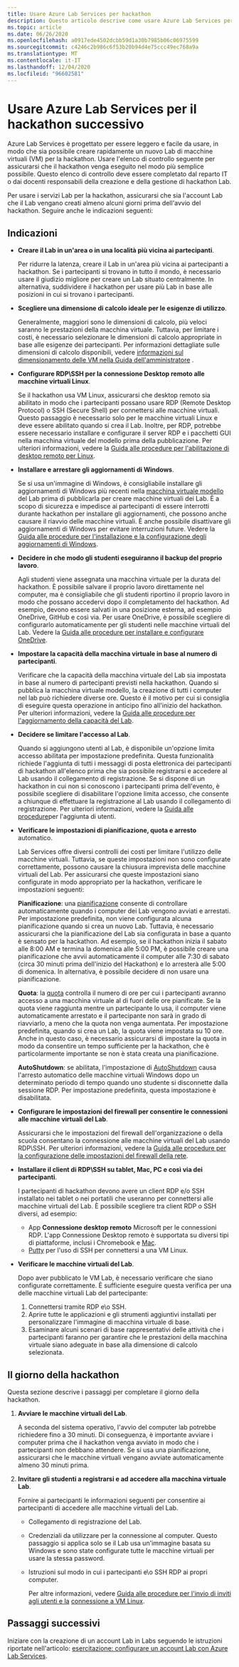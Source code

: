 ```yaml
---
title: Usare Azure Lab Services per hackathon
description: Questo articolo descrive come usare Azure Lab Services per la creazione di Lab che è possibile usare per l'esecuzione di gli hackathon.
ms.topic: article
ms.date: 06/26/2020
ms.openlocfilehash: a0917ede4502dcbb59d1a30b7985b06c06975599
ms.sourcegitcommit: c4246c2b986c6f53b20b94d4e75ccc49ec768a9a
ms.translationtype: MT
ms.contentlocale: it-IT
ms.lasthandoff: 12/04/2020
ms.locfileid: "96602581"
---
```

# <a name="use-azure-lab-services-for-your-next-hackathon"></a>Usare Azure Lab Services per il hackathon successivo
Azure Lab Services è progettato per essere leggero e facile da usare, in modo che sia possibile creare rapidamente un nuovo Lab di macchine virtuali (VM) per la hackathon.  Usare l'elenco di controllo seguente per assicurarsi che il hackathon venga eseguito nel modo più semplice possibile. Questo elenco di controllo deve essere completato dal reparto IT o dai docenti responsabili della creazione e della gestione di hackathon Lab. 

Per usare i servizi Lab per la hackathon, assicurarsi che sia l'account Lab che il Lab vengano creati almeno alcuni giorni prima dell'avvio del hackathon. Seguire anche le indicazioni seguenti:

## <a name="guidance"></a>Indicazioni

- **Creare il Lab in un'area o in una località più vicina ai partecipanti**. 

    Per ridurre la latenza, creare il Lab in un'area più vicina ai partecipanti a hackathon.  Se i partecipanti si trovano in tutto il mondo, è necessario usare il giudizio migliore per creare un Lab situato centralmente.  In alternativa, suddividere il hackathon per usare più Lab in base alle posizioni in cui si trovano i partecipanti.
- **Scegliere una dimensione di calcolo ideale per le esigenze di utilizzo**.

    Generalmente, maggiori sono le dimensioni di calcolo, più veloci saranno le prestazioni della macchina virtuale. Tuttavia, per limitare i costi, è necessario selezionare le dimensioni di calcolo appropriate in base alle esigenze dei partecipanti. Per informazioni dettagliate sulle dimensioni di calcolo disponibili, vedere [informazioni sul dimensionamento delle VM nella Guida dell'amministratore](administrator-guide.md#vm-sizing) .
- **Configurare RDP\SSH per la connessione Desktop remoto alle macchine virtuali Linux**.

    Se il hackathon usa VM Linux, assicurarsi che desktop remoto sia abilitato in modo che i partecipanti possano usare RDP (Remote Desktop Protocol) o SSH (Secure Shell) per connettersi alle macchine virtuali. Questo passaggio è necessario solo per le macchine virtuali Linux e deve essere abilitato quando si crea il Lab. Inoltre, per RDP, potrebbe essere necessario installare e configurare il server RDP e i pacchetti GUI nella macchina virtuale del modello prima della pubblicazione.  Per ulteriori informazioni, vedere la [Guida alle procedure per l'abilitazione di desktop remoto per Linux](how-to-enable-remote-desktop-linux.md).

- **Installare e arrestare gli aggiornamenti di Windows**. 

    Se si usa un'immagine di Windows, è consigliabile installare gli aggiornamenti di Windows più recenti nella [macchina virtuale modello](how-to-create-manage-template.md) del Lab prima di pubblicarla per creare macchine virtuali dei Lab. È a scopo di sicurezza e impedisce ai partecipanti di essere interrotti durante hackathon per installare gli aggiornamenti, che possono anche causare il riavvio delle macchine virtuali. È anche possibile disattivare gli aggiornamenti di Windows per evitare interruzioni future. Vedere la [Guida alle procedure per l'installazione e la configurazione degli aggiornamenti di Windows](how-to-prepare-windows-template.md#install-and-configure-updates).
- **Decidere in che modo gli studenti eseguiranno il backup del proprio lavoro**. 

    Agli studenti viene assegnata una macchina virtuale per la durata del hackathon. È possibile salvare il proprio lavoro direttamente nel computer, ma è consigliabile che gli studenti riportino il proprio lavoro in modo che possano accedervi dopo il completamento del hackathon. Ad esempio, devono essere salvati in una posizione esterna, ad esempio OneDrive, GitHub e così via. Per usare OneDrive, è possibile scegliere di configurarlo automaticamente per gli studenti nelle macchine virtuali del Lab. Vedere la [Guida alle procedure per installare e configurare OneDrive](how-to-prepare-windows-template.md#install-and-configure-onedrive).
- **Impostare la capacità della macchina virtuale in base al numero di partecipanti**. 

    Verificare che la capacità della macchina virtuale del Lab sia impostata in base al numero di partecipanti previsti nella hackathon. Quando si pubblica la macchina virtuale modello, la creazione di tutti i computer nel lab può richiedere diverse ore. Questo è il motivo per cui si consiglia di eseguire questa operazione in anticipo fino all'inizio del hackathon. Per ulteriori informazioni, vedere la [Guida alle procedure per l'aggiornamento della capacità del Lab](how-to-set-virtual-machine-passwords.md#update-the-lab-capacity).

- **Decidere se limitare l'accesso al Lab**. 

    Quando si aggiungono utenti al Lab, è disponibile un'opzione limita accesso abilitata per impostazione predefinita. Questa funzionalità richiede l'aggiunta di tutti i messaggi di posta elettronica dei partecipanti di hackathon all'elenco prima che sia possibile registrarsi e accedere al Lab usando il collegamento di registrazione. Se si dispone di un hackathon in cui non si conoscono i partecipanti prima dell'evento, è possibile scegliere di disabilitare l'opzione limita accesso, che consente a chiunque di effettuare la registrazione al Lab usando il collegamento di registrazione. Per ulteriori informazioni, vedere la [Guida alle procedure](how-to-configure-student-usage.md)per l'aggiunta di utenti.

- **Verificare le impostazioni di pianificazione, quota e arresto** automatico. 

    Lab Services offre diversi controlli dei costi per limitare l'utilizzo delle macchine virtuali. Tuttavia, se queste impostazioni non sono configurate correttamente, possono causare la chiusura imprevista delle macchine virtuali del Lab. Per assicurarsi che queste impostazioni siano configurate in modo appropriato per la hackathon, verificare le impostazioni seguenti:

    **Pianificazione**: una [pianificazione](how-to-create-schedules.md) consente di controllare automaticamente quando i computer dei Lab vengono avviati e arrestati. Per impostazione predefinita, non viene configurata alcuna pianificazione quando si crea un nuovo Lab. Tuttavia, è necessario assicurarsi che la pianificazione del Lab sia configurata in base a quanto è sensato per la hackathon.  Ad esempio, se il hackathon inizia il sabato alle 8:00 AM e termina la domenica alle 5:00 PM, è possibile creare una pianificazione che avvii automaticamente il computer alle 7:30 di sabato (circa 30 minuti prima dell'inizio del Hackathon) e lo arresterà alle 5:00 di domenica. In alternativa, è possibile decidere di non usare una pianificazione.

    **Quota**: la [quota](how-to-configure-student-usage.md#set-quotas-for-users) controlla il numero di ore per cui i partecipanti avranno accesso a una macchina virtuale al di fuori delle ore pianificate. Se la quota viene raggiunta mentre un partecipante lo usa, il computer viene automaticamente arrestato e il partecipante non sarà in grado di riavviarlo, a meno che la quota non venga aumentata. Per impostazione predefinita, quando si crea un Lab, la quota viene impostata su 10 ore. Anche in questo caso, è necessario assicurarsi di impostare la quota in modo da consentire un tempo sufficiente per la hackathon, che è particolarmente importante se non è stata creata una pianificazione.

    **AutoShutdown**: se abilitata, l'impostazione di [AutoShutdown](how-to-enable-shutdown-disconnect.md) causa l'arresto automatico delle macchine virtuali Windows dopo un determinato periodo di tempo quando uno studente si disconnette dalla sessione RDP. Per impostazione predefinita, questa impostazione è disabilitata.

- **Configurare le impostazioni del firewall per consentire le connessioni alle macchine virtuali del Lab**. 

    Assicurarsi che le impostazioni del firewall dell'organizzazione o della scuola consentano la connessione alle macchine virtuali del Lab usando RDP\SSH. Per ulteriori informazioni, vedere la [Guida alle procedure per la configurazione delle impostazioni del firewall della rete](how-to-configure-firewall-settings.md).

- **Installare il client di RDP\SSH su tablet, Mac, PC e così via dei partecipanti**.

    I partecipanti di hackathon devono avere un client RDP e/o SSH installato nei tablet o nei portatili che useranno per connettersi alle macchine virtuali del Lab. È possibile scegliere tra client RDP o SSH diversi, ad esempio:

    - App **Connessione desktop remoto** Microsoft per le connessioni RDP. L'app Connessione Desktop remoto è supportata su diversi tipi di piattaforme, inclusi i Chromebook e [Mac](https://techcommunity.microsoft.com/t5/azure-lab-services/connecting-to-azure-lab-services-environments-on-your-macos/ba-p/1290162).
    - [Putty](https://techcommunity.microsoft.com/t5/azure-lab-services/connecting-to-azure-lab-services-environments-on-your-macos/ba-p/1290162) per l'uso di SSH per connettersi a una VM Linux.
- **Verificare le macchine virtuali del Lab**. 

    Dopo aver pubblicato le VM Lab, è necessario verificare che siano configurate correttamente. È sufficiente eseguire questa verifica per una delle macchine virtuali Lab del partecipante:

    1. Connettersi tramite RDP e\o SSH.
    2. Aprire tutte le applicazioni e gli strumenti aggiuntivi installati per personalizzare l'immagine di macchina virtuale di base.
    3. Esaminare alcuni scenari di base rappresentativi delle attività che i partecipanti faranno per garantire che le prestazioni della macchina virtuale siano adeguate in base alla dimensione di calcolo selezionata.

## <a name="on-the-day-of-hackathon"></a>Il giorno della hackathon
Questa sezione descrive i passaggi per completare il giorno della hackathon.

1. **Avviare le macchine virtuali del Lab**.

    A seconda del sistema operativo, l'avvio del computer lab potrebbe richiedere fino a 30 minuti. Di conseguenza, è importante avviare i computer prima che il hackathon venga avviato in modo che i partecipanti non debbano attendere. Se si usa una pianificazione, assicurarsi che le macchine virtuali vengano avviate automaticamente almeno 30 minuti prima.
2. **Invitare gli studenti a registrarsi e ad accedere alla macchina virtuale Lab**. 

    Fornire ai partecipanti le informazioni seguenti per consentire ai partecipanti di accedere alle macchine virtuali del Lab. 

    - Collegamento di registrazione del Lab. 
    - Credenziali da utilizzare per la connessione al computer. Questo passaggio si applica solo se il Lab usa un'immagine basata su Windows e sono state configurate tutte le macchine virtuali per usare la stessa password.
    - Istruzioni sul modo in cui i partecipanti e\o SSH RDP ai propri computer.

        Per altre informazioni, vedere [Guida alle procedure per l'invio di inviti agli utenti e la](how-to-configure-student-usage.md?branch=master#send-invitations-to-users) [connessione a VM Linux](how-to-use-remote-desktop-linux-student.md?branch=master). 

## <a name="next-steps"></a>Passaggi successivi
Iniziare con la creazione di un account Lab in Labs seguendo le istruzioni riportate nell'articolo: [esercitazione: configurare un account Lab con Azure Lab Services](tutorial-setup-lab-account.md).

